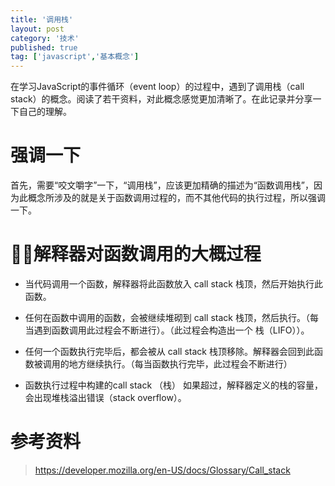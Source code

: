 ```yaml
---
title: '调用栈' 
layout: post
category: '技术'
published: true
tag: ['javascript','基本概念']
---
```


在学习JavaScript的事件循环（event loop）的过程中，遇到了调用栈（call stack）的概念。阅读了若干资料，对此概念感觉更加清晰了。在此记录并分享一下自己的理解。

# 强调一下

首先，需要“咬文嚼字”一下，“调用栈”，应该更加精确的描述为“函数调用栈”，因为此概念所涉及的就是关于函数调用过程的，而不其他代码的执行过程，所以强调一下。

# 解释器对函数调用的大概过程

+ 当代码调用一个函数，解释器将此函数放入 call stack 栈顶，然后开始执行此函数。

+ 任何在函数中调用的函数，会被继续堆砌到 call stack 栈顶，然后执行。（每当遇到函数调用此过程会不断进行）。（此过程会构造出一个 栈（LIFO））。

+ 任何一个函数执行完毕后，都会被从 call stack 栈顶移除。解释器会回到此函数被调用的地方继续执行。（每当函数执行完毕，此过程会不断进行）

+ 函数执行过程中构建的call stack （栈） 如果超过，解释器定义的栈的容量，会出现堆栈溢出错误（stack overflow）。

# 参考资料
> https://developer.mozilla.org/en-US/docs/Glossary/Call_stack